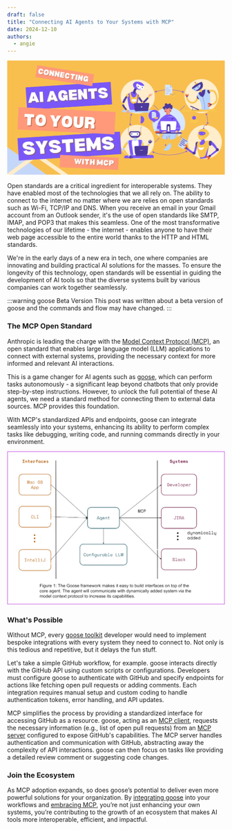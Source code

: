 ```yaml
---
draft: false
title: "Connecting AI Agents to Your Systems with MCP"
date: 2024-12-10
authors:
  - angie
---
```


![mcp](goose-mcp.png)

Open standards are a critical ingredient for interoperable systems. They have enabled most of the technologies that we all rely on. The ability to connect to the internet no matter where we are relies on open standards such as Wi-Fi, TCP/IP and DNS. When you receive an email in your Gmail account from an Outlook sender, it's the use of open standards like SMTP, IMAP, and POP3 that makes this seamless. One of the most transformative technologies of our lifetime - the internet - enables anyone to have their web page accessible to the entire world thanks to the HTTP and HTML standards.

We're in the early days of a new era in tech, one where companies are innovating and building practical AI solutions for the masses. To ensure the longevity of this technology, open standards will be essential in guiding the development of AI tools so that the diverse systems built by various companies can work together seamlessly.

<!-- truncate -->

:::warning goose Beta Version
This post was written about a beta version of goose and the commands and flow may have changed.
:::

### The MCP Open Standard

Anthropic is leading the charge with the [Model Context Protocol (MCP)](https://modelcontextprotocol.io), an open standard that enables large language model (LLM) applications to connect with external systems, providing the necessary context for more informed and relevant AI interactions. 

This is a game changer for AI agents such as [goose](https://block.github.io/goose/), which can perform tasks autonomously - a significant leap beyond chatbots that only provide step-by-step instructions. However, to unlock the full potential of these AI agents, we need a standard method for connecting them to external data sources. MCP provides this foundation.

With MCP's standardized APIs and endpoints, goose can integrate seamlessly into your systems, enhancing its ability to perform complex tasks like debugging, writing code, and running commands directly in your environment. 

![goose Framework](goose-framework-1.0.png)

### What's Possible

Without MCP, every [goose toolkit](https://block.github.io/goose/plugins/using-toolkits.html) developer would need to implement bespoke integrations with every system they need to connect to. Not only is this tedious and repetitive, but it delays the fun stuff.

Let's take a simple GitHub workflow, for example. goose interacts directly with the GitHub API using custom scripts or configurations. Developers must configure goose to authenticate with GitHub and specify endpoints for actions like fetching open pull requests or adding comments. Each integration requires manual setup and custom coding to handle authentication tokens, error handling, and API updates.

MCP simplifies the process by providing a standardized interface for accessing GitHub as a resource. goose, acting as an [MCP client](https://modelcontextprotocol.io/clients), requests the necessary information (e.g., list of open pull requests) from an [MCP server](https://modelcontextprotocol.io/quickstart#general-architecture) configured to expose GitHub's capabilities. The MCP server handles authentication and communication with GitHub, abstracting away the complexity of API interactions. goose can then focus on tasks like providing a detailed review comment or suggesting code changes.

### Join the Ecosystem

As MCP adoption expands, so does goose’s potential to deliver even more powerful solutions for your organization. By [integrating goose](https://block.github.io/goose/) into your workflows and [embracing MCP](https://modelcontextprotocol.io/introduction), you’re not just enhancing your own systems, you’re contributing to the growth of an ecosystem that makes AI tools more interoperable, efficient, and impactful.



<head>
  <meta charset="UTF-8" />
  <title>Connecting AI Agents to Your Systems with MCP</title>
  <meta name="description" content="goose" />
  <meta name="keywords" content="MCP, Anthropic, AI Open Standards" />


  <!-- HTML Meta Tags -->
  <title>Connecting AI Agents to Your Systems with MCP</title>
  <meta name="description" content="Learn how MCP standardizes integrations and fosters an ecosystem for the future of AI-enabled tools." />

  <!-- Facebook Meta Tags -->
  <meta property="og:url" content="https://block.github.io/goose/blog/2024/12/10/connecting-ai-agents-to-your-systems-with-mcp" />
  <meta property="og:type" content="website" />
  <meta property="og:title" content="Connecting AI Agents to Your Systems with MCP" />
  <meta property="og:description" content="Learn how MCP standardizes integrations and fosters an ecosystem for the future of AI-enabled tools." />
  <meta property="og:image" content="https://block.github.io/goose/assets/images/goose-mcp-34a5252d18d18dff26157d673f7af779.png" />

  <!-- Twitter Meta Tags -->
  <meta name="twitter:card" content="summary_large_image" />
  <meta property="twitter:domain" content="block.github.io" />
  <meta property="twitter:url" content="https://block.github.io/goose/blog/2024/12/10/connecting-ai-agents-to-your-systems-with-mcp" />
  <meta name="twitter:title" content="Connecting AI Agents to Your Systems with MCP" />
  <meta name="twitter:description" content="Learn how MCP standardizes integrations and fosters an ecosystem for the future of AI-enabled tools." />
  <meta name="twitter:image" content="https://block.github.io/goose/assets/images/goose-mcp-34a5252d18d18dff26157d673f7af779.png" />
</head>

